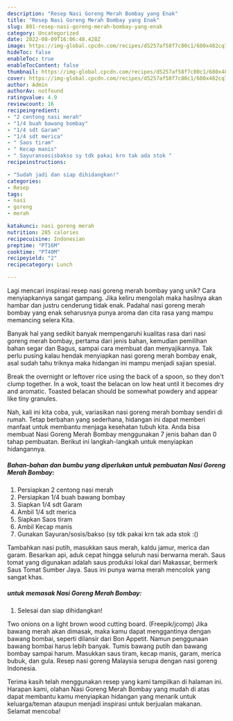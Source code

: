 ```yaml
---
description: "Resep Nasi Goreng Merah Bombay yang Enak"
title: "Resep Nasi Goreng Merah Bombay yang Enak"
slug: 801-resep-nasi-goreng-merah-bombay-yang-enak
category: Uncategorized
date: 2022-08-09T16:06:48.428Z
image: https://img-global.cpcdn.com/recipes/d5257af58f7c80c1/680x482cq70/nasi-goreng-merah-bombay-foto-resep-utama.jpg
hideToc: false
enableToc: true
enableTocContent: false
thumbnail: https://img-global.cpcdn.com/recipes/d5257af58f7c80c1/680x482cq70/nasi-goreng-merah-bombay-foto-resep-utama.jpg
cover: https://img-global.cpcdn.com/recipes/d5257af58f7c80c1/680x482cq70/nasi-goreng-merah-bombay-foto-resep-utama.jpg
author: Admin
authorAv: notfound
ratingvalue: 4.9
reviewcount: 16
recipeingredient:
- "2 centong nasi merah"
- "1/4 buah bawang bombay"
- "1/4 sdt Garam"
- "1/4 sdt merica"
- " Saos tiram"
- " Kecap manis"
- " Sayuransosisbakso sy tdk pakai krn tak ada stok "
recipeinstructions:

- "Sudah jadi dan siap dihidangkan!"
categories:
- Resep
tags:
- nasi
- goreng
- merah

katakunci: nasi goreng merah 
nutrition: 285 calories
recipecuisine: Indonesian
preptime: "PT16M"
cooktime: "PT40M"
recipeyield: "2"
recipecategory: Lunch

---
```





Lagi mencari inspirasi resep nasi goreng merah bombay yang unik? Cara menyiapkannya sangat gampang. Jika keliru mengolah maka hasilnya akan hambar dan justru cenderung tidak enak. Padahal nasi goreng merah bombay yang enak seharusnya punya aroma dan cita rasa yang mampu memancing selera Kita.





Banyak hal yang sedikit banyak mempengaruhi kualitas rasa dari nasi goreng merah bombay, pertama dari jenis bahan, kemudian pemilihan bahan segar dan Bagus, sampai cara membuat dan menyajikannya. Tak perlu pusing kalau hendak menyiapkan nasi goreng merah bombay enak,      asal sudah tahu triknya maka hidangan ini mampu menjadi sajian spesial.














Break the overnight or leftover rice using the back of a spoon, so they don&#39;t clump together. In a wok, toast the belacan on low heat until it becomes dry and aromatic. Toasted belacan should be somewhat powdery and appear like tiny granules.






Nah, kali ini kita coba, yuk, variasikan nasi goreng merah bombay sendiri di rumah. Tetap berbahan yang sederhana, hidangan ini dapat memberi manfaat untuk membantu menjaga kesehatan tubuh kita. Anda bisa membuat Nasi Goreng Merah Bombay menggunakan 7 jenis bahan dan 0 tahap pembuatan. Berikut ini langkah-langkah untuk menyiapkan hidangannya.

<!--inarticleads1-->

##### Bahan-bahan dan bumbu yang diperlukan untuk pembuatan Nasi Goreng Merah Bombay:

1. Persiapkan 2 centong nasi merah
1. Persiapkan 1/4 buah bawang bombay
1. Siapkan 1/4 sdt Garam
1. Ambil 1/4 sdt merica
1. Siapkan  Saos tiram
1. Ambil  Kecap manis
1. Gunakan  Sayuran/sosis/bakso (sy tdk pakai krn tak ada stok :()


Tambahkan nasi putih, masukkan saus merah, kaldu jamur, merica dan garam. Besarkan api, aduk cepat hingga seluruh nasi berwarna merah. Saus tomat yang digunakan adalah saus produksi lokal dari Makassar, bermerk Saus Tomat Sumber Jaya. Saus ini punya warna merah mencolok yang sangat khas. 

<!--inarticleads2-->

#####  untuk memasak Nasi Goreng Merah Bombay:


1. Selesai dan siap dihidangkan!

Two onions on a light brown wood cutting board. (Freepik/jcomp) Jika bawang merah akan dimasak, maka kamu dapat menggantinya dengan bawang bombai, seperti dilansir dari Bon Appetit. Namun penggunaan bawang bombai harus lebih banyak. Tumis bawang putih dan bawang bombay sampai harum. Masukkan saus tiram, kecap manis, garam, merica bubuk, dan gula. Resep nasi goreng Malaysia serupa dengan nasi goreng Indonesia. 

Terima kasih telah menggunakan resep yang kami tampilkan di halaman ini. Harapan kami, olahan Nasi Goreng Merah Bombay yang mudah di atas dapat membantu kamu menyiapkan hidangan yang menarik untuk keluarga/teman ataupun menjadi inspirasi untuk berjualan makanan. Selamat mencoba!
